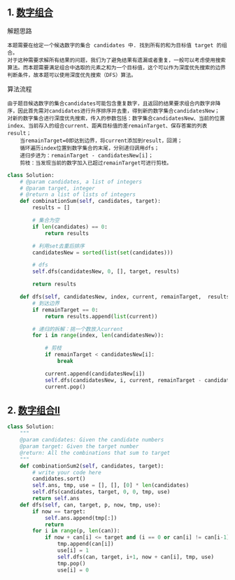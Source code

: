 ## 1. [数字组合](https://www.lintcode.com/problem/combination-sum/description)

解题思路

    本题需要在给定一个候选数字的集合 candidates 中. 找到所有的和为目标值 target 的组合。
    对于这种需要求解所有结果的问题，我们为了避免结果有遗漏或者重复，一般可以考虑使用搜索算法。而本题需要满足组合中选取的元素之和为一个目标值，这个可以作为深度优先搜索的边界判断条件，故本题可以使用深度优先搜索（DFS）算法。

算法流程

    由于题目候选数字的集合candidates可能包含重复数字，且返回的结果要求组合内数字非降序，因此首先需对candidates进行升序排序并去重，得到新的数字集合candidatesNew；
    对新的数字集合进行深度优先搜索，传入的参数包括：数字集合candidatesNew、当前的位置index、当前存入的组合current、距离目标值的差remainTarget、保存答案的列表result；
        当remainTarget=0即达到边界，将current添加到result，回溯；
        循环遍历index位置到数字集合的末尾，分别递归调用dfs；
        递归步进为：remainTarget - candidatesNew[i]；
        剪枝：当发现当前的数字加入已超过remainTarget可进行剪枝。

```Python
class Solution:
    # @param candidates, a list of integers
    # @param target, integer
    # @return a list of lists of integers
    def combinationSum(self, candidates, target):
        results = []

        # 集合为空
        if len(candidates) == 0:
            return results

        # 利用set去重后排序
        candidatesNew = sorted(list(set(candidates)))

        # dfs
        self.dfs(candidatesNew, 0, [], target, results)

        return results

    def dfs(self, candidatesNew, index, current, remainTarget,  results):
        # 到达边界
        if remainTarget == 0:
            return results.append(list(current))

        # 递归的拆解：挑一个数放入current
        for i in range(index, len(candidatesNew)):

            # 剪枝
            if remainTarget < candidatesNew[i]:
                break

            current.append(candidatesNew[i])
            self.dfs(candidatesNew, i, current, remainTarget - candidatesNew[i], results)
            current.pop()
```

## 2. [数字组合II](https://www.lintcode.com/problem/combination-sum-ii/description)

```Python
class Solution:
    """
    @param candidates: Given the candidate numbers
    @param target: Given the target number
    @return: All the combinations that sum to target
    """
    def combinationSum2(self, candidates, target):
        # write your code here
        candidates.sort()
        self.ans, tmp, use = [], [], [0] * len(candidates)
        self.dfs(candidates, target, 0, 0, tmp, use)
        return self.ans
    def dfs(self, can, target, p, now, tmp, use):
        if now == target:
            self.ans.append(tmp[:])
            return
        for i in range(p, len(can)):
            if now + can[i] <= target and (i == 0 or can[i] != can[i-1] or use[i-1] == 1):
                tmp.append(can[i])
                use[i] = 1
                self.dfs(can, target, i+1, now + can[i], tmp, use)
                tmp.pop()
                use[i] = 0
```
